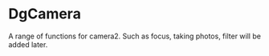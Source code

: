 # DgCamera
A range of functions for camera2.
Such as focus, taking photos, filter will be added later.
